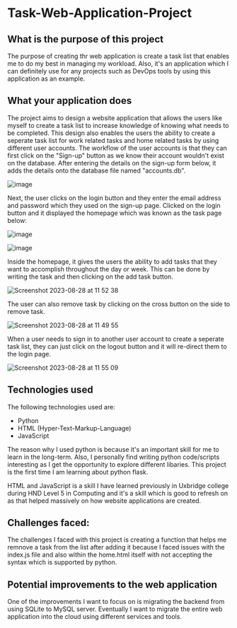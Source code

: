# Task-Web-Application-Project

## What is the purpose of this project

The purpose of creating thr web application is create a task list that enables me to do my best in managing my workload. Also, it's an application which I can definitely use for any projects such as DevOps tools by using this application as an example.  

## What your application does

The project aims to design a website application that allows the users like myself to create a task list to increase knowledge of knowing what needs to be completed. This design also enables the users the ability to create a seperate task list for work related tasks and home related tasks by using different user accounts. The workflow of the user accounts is that they can first click on the "Sign-up" button as we know their account wouldn't exist on the database. After entering the details on the sign-up form below, it adds the details onto the database file named "accounts.db". 

![image](https://github.com/keiransystem14/Flask-Web-Application-Project/assets/72732443/924b8bb7-7a71-4571-bf59-20341bcb1be8)

Next, the user clicks on the login button and they enter the email address and password which they used on the sign-up page. Clicked on the login button and it displayed the homepage which was known as the task page below:

![image](https://github.com/keiransystem14/Flask-Web-Application-Project/assets/72732443/e1492ba7-bdf5-4377-936c-c708df2a2d9a)

![image](https://github.com/keiransystem14/Flask-Web-Application-Project/assets/72732443/4883acc2-d51a-4735-ac77-1b35cc5b6c8b)

Inside the homepage, it gives the users the ability to add tasks that they want to accomplish throughout the day or week. This can be done by writing the task and then clicking on the add task button. 

![Screenshot 2023-08-28 at 11 52 38](https://github.com/keiransystem14/Flask-Web-Application-Project/assets/72732443/d953c073-0c9e-4a51-a7dc-0d0c0f8ce852)

The user can also remove task by clicking on the cross button on the side to remove task. 

![Screenshot 2023-08-28 at 11 49 55](https://github.com/keiransystem14/Flask-Web-Application-Project/assets/72732443/963b663c-803b-418f-809d-454026ecb8dc)

When a user needs to sign in to another user account to create a seperate task list, they can just click on the logout button and it will re-direct them to the login page.

![Screenshot 2023-08-28 at 11 55 09](https://github.com/keiransystem14/Flask-Web-Application-Project/assets/72732443/fdf44fef-5912-487c-9eee-be37c857bb9e)

## Technologies used

The following technologies used are:

* Python
* HTML (Hyper-Text-Markup-Language)
* JavaScript

The reason why I used python is because it's an important skill for me to learn in the long-term. Also, I personally find writing python code/scripts interesting as I get the opportunity to explore different libaries. This project is the first time I am learning about python flask. 

HTML and JavaScript is a skill I have learned previously in Uxbridge college during HND Level 5 in Computing and it's a skill which is good to refresh on as that helped massively on how website applications are created.

## Challenges faced:

The challenges I faced with this project is creating a function that helps me remnove a task from the list after adding it because I faced issues with the index.js file and also within the home.html itself with not accepting the syntax which is supported by python. 

## Potential improvements to the web application

One of the improvements I want to focus on is migrating the backend from using SQLite to MySQL server. Eventually I want to migrate the entire web application into the cloud using different services and tools.




